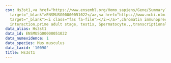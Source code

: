 ```yaml
---
csv: Hs3st1,<a href="https://www.ensembl.org/Homo_sapiens/Gene/Summary?db=core;g=ENSMUSG00000051022"
  target="_blank">ENSMUSG00000051022</a>,<a href="https://www.ncbi.nlm.nih.gov/pubmed/25450459"
  target="_blank"><i class="fas fa-file"></i></a>",chromatin immunoprecipitation assay,direct
  interaction,prime adult stage, testis, Spermatocyte,,,transcriptional regulation,
data_alias: Hs3st1
data_id: ENSMUSG00000051022
data_numevidence: 1
data_species: Mus musculus
data_taxid: '10090'
title: Hs3st1
---
```

